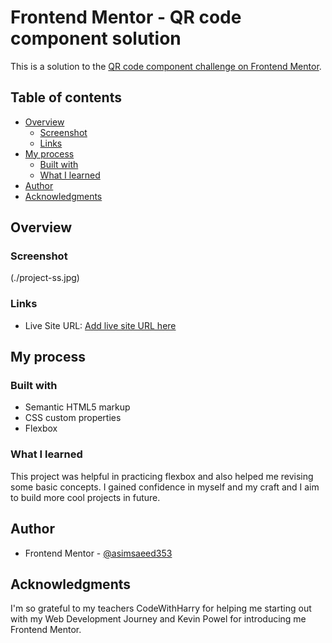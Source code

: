 # Frontend Mentor - QR code component solution

This is a solution to the [QR code component challenge on Frontend Mentor](https://www.frontendmentor.io/challenges/qr-code-component-iux_sIO_H).

## Table of contents

- [Overview](#overview)
  - [Screenshot](#screenshot)
  - [Links](#links)
- [My process](#my-process)
  - [Built with](#built-with)
  - [What I learned](#what-i-learned)
- [Author](#author)
- [Acknowledgments](#acknowledgments)


## Overview

### Screenshot

(./project-ss.jpg)

### Links

- Live Site URL: [Add live site URL here](https://asimsaeed353.github.io/qr-code-component-main/)

## My process

### Built with

- Semantic HTML5 markup
- CSS custom properties
- Flexbox

### What I learned

This project was helpful in practicing flexbox and also helped me revising some basic concepts. I gained confidence in myself and my craft and I aim to build more cool projects in future.

## Author

- Frontend Mentor - [@asimsaeed353](https://www.frontendmentor.io/profile/asimsaeed353)

## Acknowledgments

I'm so grateful to my teachers CodeWithHarry for helping me starting out with my Web Development Journey and Kevin Powel for introducing me Frontend Mentor.
